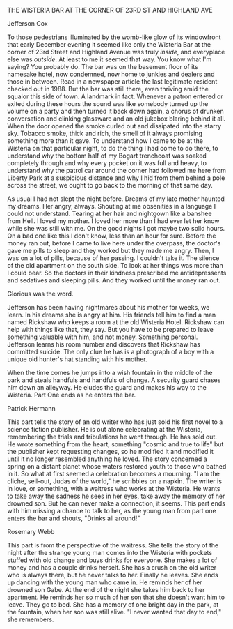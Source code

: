 THE WISTERIA BAR AT THE CORNER OF 23RD ST AND HIGHLAND AVE


Jefferson Cox

To those pedestrians illuminated by the womb-like glow of its windowfront that early December evening it seemed like only the Wisteria Bar at the corner of 23rd Street and Highland Avenue was truly *inside*, and everyplace else was *outside*. At least to me it seemed that way. You know what I'm saying? You probably do. The bar was on the basement floor of its namesake hotel, now condemned, now home to junkies and dealers and those in between. Read in a newspaper article the last legitimate resident checked out in 1988. But the bar was still there, even thriving amid the squalor this side of town. A landmark in fact. Whenever a patron entered or exited during these hours the sound was like somebody turned up the volume on a party and then turned it back down again, a chorus of drunken conversation and clinking glassware and an old jukebox blaring behind it all. When the door opened the smoke curled out and dissipated into the starry sky. Tobacco smoke, thick and rich, the smell of it always promising something more than it gave. To understand how I came to be at the Wisteria on that particular night, to do the thing I had come to do there, to understand why the bottom half of my Bogart trenchcoat was soaked completely through and why every pocket on it was full and heavy, to understand why the patrol car around the corner had followed me here from Liberty Park at a suspicious distance and why I hid from them behind a pole across the street, we ought to go back to the morning of that same day.

As usual I had not slept the night before. Dreams of my late mother haunted my dreams. Her angry, always. Shouting at me obsenities in a language I could not understand. Tearing at her hair and nightgown like a banshee from Hell. I loved my mother. I loved her more than I had ever let her know while she was still with me. On the good nights I got maybe two solid hours. On a bad one like this I don't know, less than an hour for sure. Before the money ran out, before I came to live here under the overpass, the doctor's gave me pills to sleep and they worked but they made me angry. Then, I was on a lot of pills, because of her passing. I couldn't take it. The silence of the old apartment on the south side. To look at her things was more than I could bear. So the doctors in their kindness prescribed me antidepressents and sedatives and sleeping pills. And they worked until the money ran out.

Glorious was the word.





Jefferson has been having nightmares about his mother for weeks, we learn. In his dreams she is angry at him. His friends tell him to find a man named Rickshaw who keeps a room at the old Wisteria Hotel. Rickshaw can help with things like that, they say. But you have to be prepared to leave something valuable with him, and not money. Something personal. Jefferson learns his room number and discovers that Rickshaw has committed suicide. The only clue he has is a photograph of a boy with a unique old hunter's hat standing with his mother.

When the time comes he jumps into a wish fountain in the middle of the park and steals handfuls and handfuls of change. A security guard chases him down an alleyway. He eludes the guard and makes his way to the Wisteria. Part One ends as he enters the bar.


Patrick Hermann

This part tells the story of an old writer who has just sold his first novel to a science fiction publisher. He is out alone celebrating at the Wisteria, remembering the trials and tribulations he went through. He has sold out. He wrote something from the heart, something "cosmic and true to life" but the publisher kept requesting changes, so he modified it and modified it until it no longer resembled anything he loved. The story concerned a spring on a distant planet whose waters restored youth to those who bathed in it. So what at first seemed a celebration becomes a mourning. "I am the cliche, sell-out, Judas of the world," he scribbles on a napkin. The writer is in love, or something, with a waitress who works at the Wisteria. He wants to take away the sadness he sees in her eyes, take away the memory of her drowned son. But he can never make a connection, it seems. This part ends with him missing a chance to talk to her, as the young man from part one enters the bar and shouts, "Drinks all around!"

Rosemary Webb

This part is from the perspective of the waitress. She tells the story of the night after the strange young man comes into the Wisteria with pockets stuffed with old change and buys drinks for everyone. She makes a lot of money and has a couple drinks herself. She has a crush on the old writer who is always there, but he never talks to her. Finally he leaves. She ends up dancing with the young man who came in. He reminds her of her drowned son Gabe. At the end of the night she takes him back to her apartment. He reminds her so much of her son that she doesn't want him to leave. They go to bed. She has a memory of one bright day in the park, at the fountain, when her son was still alive. "I never wanted that day to end," she remembers.